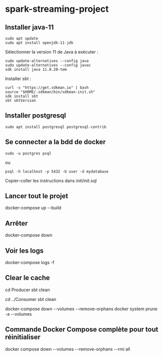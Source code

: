 # spark-streaming-project

## Installer java-11
```
sudo apt update
sudo apt install openjdk-11-jdk
```

Sélectionner la version 11 de Java à exécuter :
```
sudo update-alternatives --config java
sudo update-alternatives --config javac
sdk install java 11.0.20-tem
```

Installer sbt :
```
curl -s "https://get.sdkman.io" | bash
source "$HOME/.sdkman/bin/sdkman-init.sh"
sdk install sbt
sbt sbtVersion
```

## Installer postgresql
```
sudo apt install postgresql postgresql-contrib
```

## Se connecter a la bdd de docker
```
sudo -u postgres psql
```
ou
```
psql -h localhost -p 5432 -U user -d mydatabase
```

Copier-coller les instructions dans init/init.sql

## Lancer tout le projet
docker-compose up --build

## Arrêter
docker-compose down

## Voir les logs
docker-compose logs -f

## Clear le cache
cd Producer
sbt clean

cd ../Consumer
sbt clean

docker-compose down --volumes --remove-orphans
docker system prune -a --volumes

## Commande Docker Compose complète pour tout réinitialiser 
docker compose down --volumes --remove-orphans --rmi all

